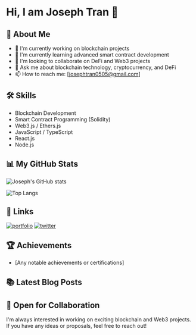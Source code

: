 # Hi, I am Joseph Tran 👋
## 🚀 About Me
- 🔭 I'm currently working on blockchain projects
- 🌱 I'm currently learning advanced smart contract development
- 👯 I'm looking to collaborate on DeFi and Web3 projects
- 💬 Ask me about blockchain technology, cryptocurrency, and DeFi
- 📫 How to reach me: [josephtran0505@gmail.com]

## 🛠 Skills
- Blockchain Development
- Smart Contract Programming (Solidity)
- Web3.js / Ethers.js
- JavaScript / TypeScript
- React.js
- Node.js

## 📊 My GitHub Stats

![Joseph's GitHub stats](https://github-readme-stats.vercel.app/api?username=Josephtran102&show_icons=true&theme=radical)

![Top Langs](https://github-readme-stats.vercel.app/api/top-langs/?username=Josephtran102&layout=compact&theme=radical)

## 🔗 Links
[![portfolio](https://img.shields.io/badge/my_portfolio-000?style=for-the-badge&logo=ko-fi&logoColor=white)](https://josephtran.xyz/)
[![twitter](https://img.shields.io/badge/twitter-1DA1F2?style=for-the-badge&logo=twitter&logoColor=white)](https://twitter.com/yourusername)

## 🏆 Achievements
- [Any notable achievements or certifications]

## 📚 Latest Blog Posts
<!-- BLOG-POST-LIST:START -->
<!-- BLOG-POST-LIST:END -->

## 🤝 Open for Collaboration
I'm always interested in working on exciting blockchain and Web3 projects. If you have any ideas or proposals, feel free to reach out!
